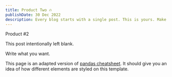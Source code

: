 ```yaml
---
title: Product Two 🔥
publishDate: 30 Dec 2022
description: Every blog starts with a single post. This is yours. Make it great.
---
```


Product #2

This post intentionally left blank.

Write what you want.

This page is an adapted version of [pandas cheatsheet](/assets/product/0.pdf). It should give you an idea of how different elements are styled on this template.
